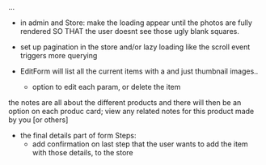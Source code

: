 <!-- // a lot of logic will need to be made bc like it WAS expecting that json list and now i need to UPDATE THROUGHOUT to have it use the db! -->... 

- in admin and Store: make the loading appear until the photos are fully rendered SO THAT the user doesnt see those ugly blank squares.

- set up pagination in the store and/or lazy loading
    like the scroll event triggers more querying

<!--! Work on this next.. and start the linkedIn course yaaa -->
- EditForm will list all the current items with a <Stack> and just thumbnail images..
    - option to edit each param, or delete the item

<!-- TODO: add all the credidatiopn needed -->
the notes are all about the different products and there will then be an option on each produc card; view any related notes for this product made by you [or others]

- the final details part of form Steps: 
    <!-- // have that card be more of a thumbnail size AND  -->
    <!-- // HAVE that add button but disabled -->
    - add confirmation on last step that the user wants to add the item with those details, to the store

